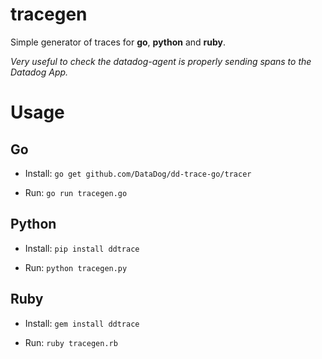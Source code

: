 # tracegen

Simple generator of traces for **go**, **python** and **ruby**.

*Very useful to check the datadog-agent is properly sending spans to the Datadog App.*


# Usage

## Go

- Install: `go get github.com/DataDog/dd-trace-go/tracer`

- Run: `go run tracegen.go`

## Python

- Install: `pip install ddtrace`

- Run: `python tracegen.py`

## Ruby

- Install: `gem install ddtrace`

- Run: `ruby tracegen.rb`
